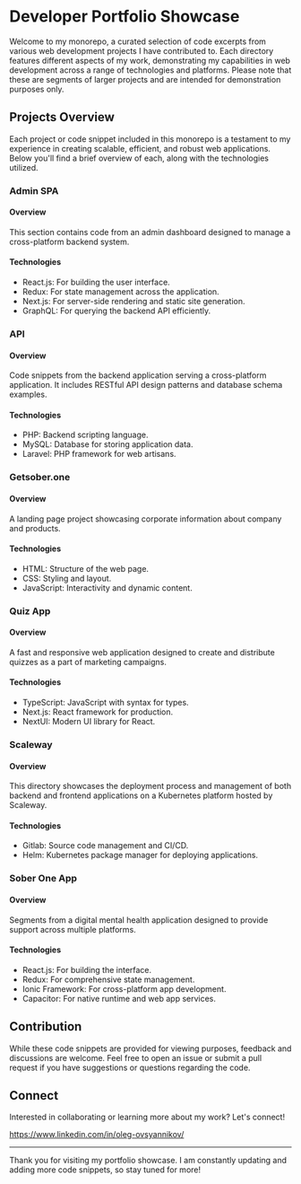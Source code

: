 # Developer Portfolio Showcase

Welcome to my monorepo, a curated selection of code excerpts from various web development projects I have contributed to. Each directory features different aspects of my work, demonstrating my capabilities in web development across a range of technologies and platforms. Please note that these are segments of larger projects and are intended for demonstration purposes only.

## Projects Overview

Each project or code snippet included in this monorepo is a testament to my experience in creating scalable, efficient, and robust web applications. Below you'll find a brief overview of each, along with the technologies utilized.

### Admin SPA

#### Overview
This section contains code from an admin dashboard designed to manage a cross-platform backend system.

#### Technologies
- React.js: For building the user interface.
- Redux: For state management across the application.
- Next.js: For server-side rendering and static site generation.
- GraphQL: For querying the backend API efficiently.

### API

#### Overview
Code snippets from the backend application serving a cross-platform application. It includes RESTful API design patterns and database schema examples.

#### Technologies
- PHP: Backend scripting language.
- MySQL: Database for storing application data.
- Laravel: PHP framework for web artisans.

### Getsober.one

#### Overview
A landing page project showcasing corporate information about company and products.

#### Technologies
- HTML: Structure of the web page.
- CSS: Styling and layout.
- JavaScript: Interactivity and dynamic content.

### Quiz App

#### Overview
A fast and responsive web application designed to create and distribute quizzes as a part of marketing campaigns.

#### Technologies
- TypeScript: JavaScript with syntax for types.
- Next.js: React framework for production.
- NextUI: Modern UI library for React.

### Scaleway

#### Overview
This directory showcases the deployment process and management of both backend and frontend applications on a Kubernetes platform hosted by Scaleway.

#### Technologies
- Gitlab: Source code management and CI/CD.
- Helm: Kubernetes package manager for deploying applications.

### Sober One App

#### Overview
Segments from a digital mental health application designed to provide support across multiple platforms.

#### Technologies
- React.js: For building the interface.
- Redux: For comprehensive state management.
- Ionic Framework: For cross-platform app development.
- Capacitor: For native runtime and web app services.

## Contribution

While these code snippets are provided for viewing purposes, feedback and discussions are welcome. Feel free to open an issue or submit a pull request if you have suggestions or questions regarding the code.

## Connect

Interested in collaborating or learning more about my work? Let's connect! 

https://www.linkedin.com/in/oleg-ovsyannikov/

---

Thank you for visiting my portfolio showcase. I am constantly updating and adding more code snippets, so stay tuned for more!
